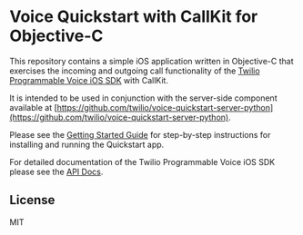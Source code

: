 Voice Quickstart with CallKit for Objective-C
===

This repository contains a simple iOS application written in Objective-C that exercises the incoming and outgoing call functionality of the [Twilio Programmable Voice iOS SDK](https://www.twilio.com/docs/api/voice-sdk) with CallKit.

It is intended to be used in conjunction with the server-side component available at [https://github.com/twilio/voice-quickstart-server-python](https://github.com/twilio/voice-quickstart-server-python).

Please see the [Getting Started Guide](https://www.twilio.com/docs/api/voice-sdk/ios/getting-started) for step-by-step instructions for installing and running the Quickstart app.

For detailed documentation of the Twilio Programmable Voice iOS SDK please see the [API Docs](https://media.twiliocdn.com/sdk/ios/voice/latest/docs).

License
---
MIT
